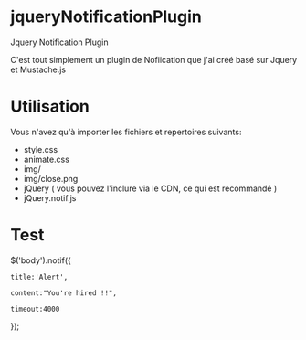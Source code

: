 jqueryNotificationPlugin
========================

Jquery Notification Plugin

C'est tout simplement un plugin de Nofiication que j'ai créé basé sur Jquery et Mustache.js

Utilisation
===========

Vous n'avez qu'à importer les fichiers et repertoires suivants:

- style.css
- animate.css
- img/
- img/close.png
- jQuery ( vous pouvez l'inclure via le CDN, ce qui est recommandé )
- jQuery.notif.js


Test
====


 $('body').notif({

	title:'Alert',
	
	content:"You're hired !!",
	
	timeout:4000
	
 });


